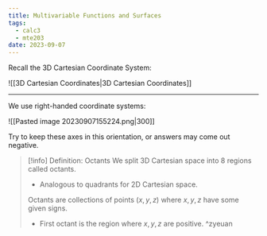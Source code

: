 ```yaml
---
title: Multivariable Functions and Surfaces
tags:
  - calc3
  - mte203
date: 2023-09-07
---
```

Recall the 3D Cartesian Coordinate System:

![[3D Cartesian Coordinates|3D Cartesian Coordinates]]

---
We use right-handed coordinate systems:

![[Pasted image 20230907155224.png|300]]

Try to keep these axes in this orientation, or answers may come out negative.

>[!info] Definition: Octants
>We split 3D Cartesian space into 8 regions called octants.
>- Analogous to quadrants for 2D Cartesian space.
>
>Octants are collections of points $(x,y,z)$ where $x,y,z$ have some given signs.
>- First octant is the region where $x,y,z$ are positive. ^zyeuan

